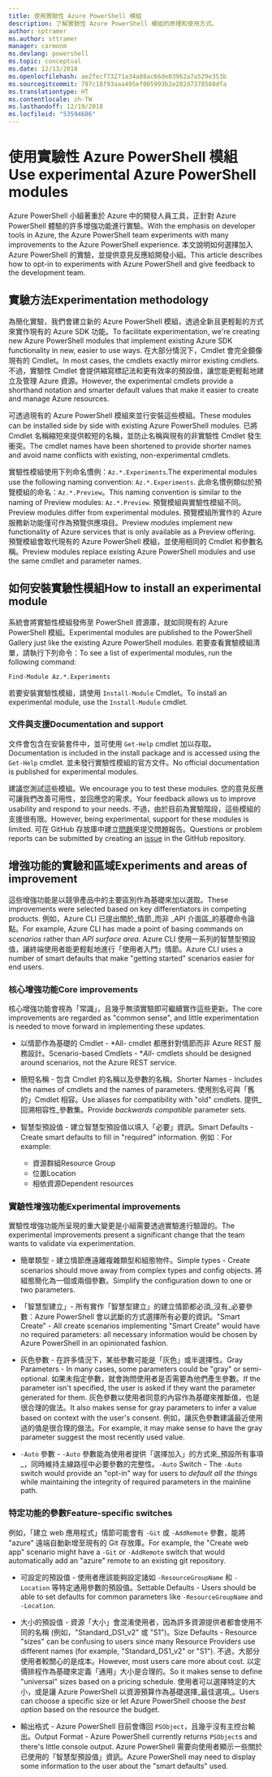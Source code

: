 ```yaml
---
title: 使用實驗性 Azure PowerShell 模組
description: 了解實驗性 Azure PowerShell 模組的原理和使用方式。
author: sptramer
ms.author: sttramer
manager: carmonm
ms.devlang: powershell
ms.topic: conceptual
ms.date: 12/13/2018
ms.openlocfilehash: ae2fecf73271a34a08ac66de03962a7a529e353b
ms.sourcegitcommit: 797c18f93aaa495ef005993b2e202d7378588dfa
ms.translationtype: HT
ms.contentlocale: zh-TW
ms.lasthandoff: 12/19/2018
ms.locfileid: "53594686"
---
```

# <a name="use-experimental-azure-powershell-modules"></a><span data-ttu-id="fbdb6-103">使用實驗性 Azure PowerShell 模組</span><span class="sxs-lookup"><span data-stu-id="fbdb6-103">Use experimental Azure PowerShell modules</span></span>

<span data-ttu-id="fbdb6-104">Azure PowerShell 小組著重於 Azure 中的開發人員工具，正針對 Azure PowerShell 體驗的許多增強功能進行實驗。</span><span class="sxs-lookup"><span data-stu-id="fbdb6-104">With the emphasis on developer tools in Azure, the Azure PowerShell team experiments with many improvements to the Azure PowerShell experience.</span></span> <span data-ttu-id="fbdb6-105">本文說明如何選擇加入 Azure PowerShell 的實驗，並提供意見反應給開發小組。</span><span class="sxs-lookup"><span data-stu-id="fbdb6-105">This article describes how to opt-in to experiments with Azure PowerShell and give feedback to the development team.</span></span>

## <a name="experimentation-methodology"></a><span data-ttu-id="fbdb6-106">實驗方法</span><span class="sxs-lookup"><span data-stu-id="fbdb6-106">Experimentation methodology</span></span>

<span data-ttu-id="fbdb6-107">為簡化實驗，我們會建立新的 Azure PowerShell 模組，透過全新且更輕鬆的方式來實作現有的 Azure SDK 功能。</span><span class="sxs-lookup"><span data-stu-id="fbdb6-107">To facilitate experimentation, we're creating new Azure PowerShell modules that implement existing Azure SDK functionality in new, easier to use ways.</span></span> <span data-ttu-id="fbdb6-108">在大部分情況下，Cmdlet 會完全鏡像現有的 Cmdlet。</span><span class="sxs-lookup"><span data-stu-id="fbdb6-108">In most cases, the cmdlets exactly mirror existing cmdlets.</span></span> <span data-ttu-id="fbdb6-109">不過，實驗性 Cmdlet 會提供縮寫標記法和更有效率的預設值，讓您能更輕鬆地建立及管理 Azure 資源。</span><span class="sxs-lookup"><span data-stu-id="fbdb6-109">However, the experimental cmdlets provide a shorthand notation and smarter default values that make it easier to create and manage Azure resources.</span></span>

<span data-ttu-id="fbdb6-110">可透過現有的 Azure PowerShell 模組來並行安裝這些模組。</span><span class="sxs-lookup"><span data-stu-id="fbdb6-110">These modules can be installed side by side with existing Azure PowerShell modules.</span></span> <span data-ttu-id="fbdb6-111">已將 Cmdlet 名稱縮短來提供較短的名稱，並防止名稱與現有的非實驗性 Cmdlet 發生衝突。</span><span class="sxs-lookup"><span data-stu-id="fbdb6-111">The cmdlet names have been shortened to provide shorter names and avoid name conflicts with existing, non-experimental cmdlets.</span></span>

<span data-ttu-id="fbdb6-112">實驗性模組使用下列命名慣例：`Az.*.Experiments`.</span><span class="sxs-lookup"><span data-stu-id="fbdb6-112">The experimental modules use the following naming convention: `Az.*.Experiments`.</span></span> <span data-ttu-id="fbdb6-113">此命名慣例類似於預覽模組的命名：`Az.*.Preview`。</span><span class="sxs-lookup"><span data-stu-id="fbdb6-113">This naming convention is similar to the naming of Preview modules: `Az.*.Preview`.</span></span> <span data-ttu-id="fbdb6-114">預覽模組與實驗性模組不同。</span><span class="sxs-lookup"><span data-stu-id="fbdb6-114">Preview modules differ from experimental modules.</span></span> <span data-ttu-id="fbdb6-115">預覽模組所實作的 Azure 服務新功能僅可作為預覽供應項目。</span><span class="sxs-lookup"><span data-stu-id="fbdb6-115">Preview modules implement new functionality of Azure services that is only available as a Preview offering.</span></span> <span data-ttu-id="fbdb6-116">預覽模組會取代現有的 Azure PowerShell 模組，並使用相同的 Cmdlet 和參數名稱。</span><span class="sxs-lookup"><span data-stu-id="fbdb6-116">Preview modules replace existing Azure PowerShell modules and use the same cmdlet and parameter names.</span></span>

## <a name="how-to-install-an-experimental-module"></a><span data-ttu-id="fbdb6-117">如何安裝實驗性模組</span><span class="sxs-lookup"><span data-stu-id="fbdb6-117">How to install an experimental module</span></span>

<span data-ttu-id="fbdb6-118">系統會將實驗性模組發佈至 PowerShell 資源庫，就如同現有的 Azure PowerShell 模組。</span><span class="sxs-lookup"><span data-stu-id="fbdb6-118">Experimental modules are published to the PowerShell Gallery just like the existing Azure PowerShell modules.</span></span> <span data-ttu-id="fbdb6-119">若要查看實驗模組清單，請執行下列命令：</span><span class="sxs-lookup"><span data-stu-id="fbdb6-119">To see a list of experimental modules, run the following command:</span></span>

```azurepowershell-interactive
Find-Module Az.*.Experiments
```

<span data-ttu-id="fbdb6-120">若要安裝實驗性模組，請使用 `Install-Module` Cmdlet。</span><span class="sxs-lookup"><span data-stu-id="fbdb6-120">To install an experimental module, use the `Install-Module` cmdlet.</span></span>

### <a name="documentation-and-support"></a><span data-ttu-id="fbdb6-121">文件與支援</span><span class="sxs-lookup"><span data-stu-id="fbdb6-121">Documentation and support</span></span>

<span data-ttu-id="fbdb6-122">文件會包含在安裝套件中，並可使用 `Get-Help` cmdlet 加以存取。</span><span class="sxs-lookup"><span data-stu-id="fbdb6-122">Documentation is included in the install package and is accessed using the `Get-Help` cmdlet.</span></span> <span data-ttu-id="fbdb6-123">並未發行實驗性模組的官方文件。</span><span class="sxs-lookup"><span data-stu-id="fbdb6-123">No official documentation is published for experimental modules.</span></span>

<span data-ttu-id="fbdb6-124">建議您測試這些模組。</span><span class="sxs-lookup"><span data-stu-id="fbdb6-124">We encourage you to test these modules.</span></span> <span data-ttu-id="fbdb6-125">您的意見反應可讓我們改善可用性，並回應您的需求。</span><span class="sxs-lookup"><span data-stu-id="fbdb6-125">Your feedback allows us to improve usability and respond to your needs.</span></span> <span data-ttu-id="fbdb6-126">不過，由於目前為實驗階段，這些模組的支援很有限。</span><span class="sxs-lookup"><span data-stu-id="fbdb6-126">However, being experimental, support for these modules is limited.</span></span> <span data-ttu-id="fbdb6-127">可在 GitHub 存放庫中建立[問題](https://github.com/Azure/azure-powershell/issues)來提交問題報告。</span><span class="sxs-lookup"><span data-stu-id="fbdb6-127">Questions or problem reports can be submitted by creating an [issue](https://github.com/Azure/azure-powershell/issues) in the GitHub repository.</span></span>

## <a name="experiments-and-areas-of-improvement"></a><span data-ttu-id="fbdb6-128">增強功能的實驗和區域</span><span class="sxs-lookup"><span data-stu-id="fbdb6-128">Experiments and areas of improvement</span></span>

<span data-ttu-id="fbdb6-129">這些增強功能是以競爭產品中的主要區別作為基礎來加以選取。</span><span class="sxs-lookup"><span data-stu-id="fbdb6-129">These improvements were selected based on key differentiators in competing products.</span></span> <span data-ttu-id="fbdb6-130">例如，Azure CLI 已提出關於_情節_而非 _API 介面區_的基礎命令論點。</span><span class="sxs-lookup"><span data-stu-id="fbdb6-130">For example, Azure CLI has made a point of basing commands on _scenarios_ rather than _API surface area_.</span></span>
<span data-ttu-id="fbdb6-131">Azure CLI 使用一系列的智慧型預設值，讓終端使用者能更輕鬆地進行「使用者入門」情節。</span><span class="sxs-lookup"><span data-stu-id="fbdb6-131">Azure CLI uses a number of smart defaults that make "getting started" scenarios easier for end users.</span></span>

### <a name="core-improvements"></a><span data-ttu-id="fbdb6-132">核心增強功能</span><span class="sxs-lookup"><span data-stu-id="fbdb6-132">Core improvements</span></span>

<span data-ttu-id="fbdb6-133">核心增強功能會視為「常識」，且幾乎無須實驗即可繼續實作這些更新。</span><span class="sxs-lookup"><span data-stu-id="fbdb6-133">The core improvements are regarded as "common sense", and little experimentation is needed to move forward in implementing these updates.</span></span>

- <span data-ttu-id="fbdb6-134">以情節作為基礎的 Cmdlet - \*All- cmdlet 都應針對情節而非 Azure REST 服務設計。</span><span class="sxs-lookup"><span data-stu-id="fbdb6-134">Scenario-based Cmdlets - \**All*- cmdlets should be designed around scenarios, not the Azure REST service.</span></span>

- <span data-ttu-id="fbdb6-135">簡短名稱 - 包含 Cmdlet 的名稱以及參數的名稱。</span><span class="sxs-lookup"><span data-stu-id="fbdb6-135">Shorter Names - Includes the names of cmdlets and the names of parameters.</span></span>
  <span data-ttu-id="fbdb6-136">使用別名可與「舊的」Cmdlet 相容。</span><span class="sxs-lookup"><span data-stu-id="fbdb6-136">Use aliases for compatibility with "old" cmdlets.</span></span> <span data-ttu-id="fbdb6-137">提供_回溯相容性_參數集。</span><span class="sxs-lookup"><span data-stu-id="fbdb6-137">Provide _backwards compatible_ parameter sets.</span></span>

- <span data-ttu-id="fbdb6-138">智慧型預設值 - 建立智慧型預設值以填入「必要」資訊。</span><span class="sxs-lookup"><span data-stu-id="fbdb6-138">Smart Defaults - Create smart defaults to fill in "required" information.</span></span> <span data-ttu-id="fbdb6-139">例如︰</span><span class="sxs-lookup"><span data-stu-id="fbdb6-139">For example:</span></span>
  - <span data-ttu-id="fbdb6-140">資源群組</span><span class="sxs-lookup"><span data-stu-id="fbdb6-140">Resource Group</span></span>
  - <span data-ttu-id="fbdb6-141">位置</span><span class="sxs-lookup"><span data-stu-id="fbdb6-141">Location</span></span>
  - <span data-ttu-id="fbdb6-142">相依資源</span><span class="sxs-lookup"><span data-stu-id="fbdb6-142">Dependent resources</span></span>

### <a name="experimental-improvements"></a><span data-ttu-id="fbdb6-143">實驗性增強功能</span><span class="sxs-lookup"><span data-stu-id="fbdb6-143">Experimental improvements</span></span>

<span data-ttu-id="fbdb6-144">實驗性增強功能所呈現的重大變更是小組需要透過實驗進行驗證的。</span><span class="sxs-lookup"><span data-stu-id="fbdb6-144">The experimental improvements present a significant change that the team wants to validate via experimentation.</span></span>

- <span data-ttu-id="fbdb6-145">簡單類型 - 建立情節應遠離複雜類型和組態物件。</span><span class="sxs-lookup"><span data-stu-id="fbdb6-145">Simple types - Create scenarios should move away from complex types and config objects.</span></span> <span data-ttu-id="fbdb6-146">將組態簡化為一個或兩個參數。</span><span class="sxs-lookup"><span data-stu-id="fbdb6-146">Simplify the configuration down to one or two parameters.</span></span>

- <span data-ttu-id="fbdb6-147">「智慧型建立」- 所有實作「智慧型建立」的建立情節都必須_沒有_必要參數：Azure PowerShell 會以武斷的方式選擇所有必要的資訊。</span><span class="sxs-lookup"><span data-stu-id="fbdb6-147">"Smart Create" - All create scenarios implementing "Smart Create" would have _no_ required parameters: all necessary information would be chosen by Azure PowerShell in an opinionated fashion.</span></span>

- <span data-ttu-id="fbdb6-148">灰色參數 - 在許多情況下，某些參數可能是「灰色」或半選擇性。</span><span class="sxs-lookup"><span data-stu-id="fbdb6-148">Gray Parameters - In many cases, some parameters could be "gray" or semi-optional.</span></span> <span data-ttu-id="fbdb6-149">如果未指定參數，就會詢問使用者是否需要為他們產生參數。</span><span class="sxs-lookup"><span data-stu-id="fbdb6-149">If the parameter isn't specified, the user is asked if they want the parameter generated for them.</span></span> <span data-ttu-id="fbdb6-150">灰色參數以使用者同意的內容作為基礎來推斷值，也是很合理的做法。</span><span class="sxs-lookup"><span data-stu-id="fbdb6-150">It also makes sense for gray parameters to infer a value based on context with the user's consent.</span></span>
  <span data-ttu-id="fbdb6-151">例如，讓灰色參數建議最近使用過的值是很合理的做法。</span><span class="sxs-lookup"><span data-stu-id="fbdb6-151">For example, it may make sense to have the gray parameter suggest the most recently used value.</span></span>

- <span data-ttu-id="fbdb6-152">`-Auto` 參數 - `-Auto` 參數能為使用者提供「選擇加入」的方式來_預設所有事項_，同時維持主線路徑中必要參數的完整性。</span><span class="sxs-lookup"><span data-stu-id="fbdb6-152">`-Auto` Switch - The `-Auto` switch would provide an "opt-in" way for users to _default all the things_ while maintaining the integrity of required parameters in the mainline path.</span></span>

### <a name="feature-specific-switches"></a><span data-ttu-id="fbdb6-153">特定功能的參數</span><span class="sxs-lookup"><span data-stu-id="fbdb6-153">Feature-specific switches</span></span>

<span data-ttu-id="fbdb6-154">例如，「建立 web 應用程式」情節可能會有 `-Git` 或 `-AddRemote` 參數，能將 "azure" 遠端自動新增至現有的 Git 存放庫。</span><span class="sxs-lookup"><span data-stu-id="fbdb6-154">For example, the "Create web app" scenario might have a `-Git` or `-AddRemote` switch that would automatically add an "azure" remote to an existing git repository.</span></span>

- <span data-ttu-id="fbdb6-155">可設定的預設值 - 使用者應該能夠設定諸如 `-ResourceGroupName` 和 `-Location` 等特定通用參數的預設值。</span><span class="sxs-lookup"><span data-stu-id="fbdb6-155">Settable Defaults - Users should be able to set defaults for common parameters like `-ResourceGroupName` and `-Location`.</span></span>

- <span data-ttu-id="fbdb6-156">大小的預設值 - 資源「大小」會混淆使用者，因為許多資源提供者都會使用不同的名稱 (例如，"Standard\_DS1\_v2" 或 "S1")。</span><span class="sxs-lookup"><span data-stu-id="fbdb6-156">Size Defaults - Resource "sizes" can be confusing to users since many Resource Providers use different names (for example, "Standard\_DS1\_v2" or "S1").</span></span> <span data-ttu-id="fbdb6-157">不過，大部分使用者較關心的是成本。</span><span class="sxs-lookup"><span data-stu-id="fbdb6-157">However, most users care more about cost.</span></span> <span data-ttu-id="fbdb6-158">以定價排程作為基礎來定義「通用」大小是合理的。</span><span class="sxs-lookup"><span data-stu-id="fbdb6-158">So it makes sense to define "universal" sizes based on a pricing schedule.</span></span> <span data-ttu-id="fbdb6-159">使用者可以選擇特定的大小，或是讓 Azure PowerShell 以資源預算作為基礎選擇_最佳選項_。</span><span class="sxs-lookup"><span data-stu-id="fbdb6-159">Users can choose a specific size or let Azure PowerShell choose the _best option_ based on the resource the budget.</span></span>

- <span data-ttu-id="fbdb6-160">輸出格式 - Azure PowerShell 目前會傳回 `PSObject`，且幾乎沒有主控台輸出。</span><span class="sxs-lookup"><span data-stu-id="fbdb6-160">Output Format - Azure PowerShell currently returns `PSObject`s and there's little console output.</span></span> <span data-ttu-id="fbdb6-161">Azure PowerShell 需要向使用者顯示一些關於已使用的「智慧型預設值」資訊。</span><span class="sxs-lookup"><span data-stu-id="fbdb6-161">Azure PowerShell may need to display some information to the user about the "smart defaults" used.</span></span>
